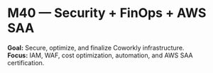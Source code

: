 # M40 — Security + FinOps + AWS SAA

**Goal:** Secure, optimize, and finalize Coworkly infrastructure.  
**Focus:** IAM, WAF, cost optimization, automation, and AWS SAA certification.
